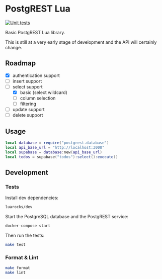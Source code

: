 # PostgREST Lua

[![Unit tests](https://github.com/AndreMiras/postgrest-lua/actions/workflows/unittests.yml/badge.svg)](https://github.com/AndreMiras/postgrest-lua/actions/workflows/unittests.yml)

Basic PostgREST Lua library.

This is still at a very early stage of development and the API will certainly change.

## Roadmap

- [x] authentication support
- [ ] insert support
- [ ] select support
  - [x] basic (select wildcard)
  - [ ] column selection
  - [ ] filtering
- [ ] update support
- [ ] delete support

## Usage

```lua
local database = require("postgrest.database")
local api_base_url = "http://localhost:3000"
local supabase = database:new(api_base_url)
local todos = supabase("todos"):select():execute()
```

## Development

### Tests

Install dev dependencies:

```sh
luarocks/dev
```

Start the PostgreSQL database and the PostgREST service:

```sh
docker-compose start
```

Then run the tests:

```sh
make test
```

### Format & Lint

```sh
make format
make lint
```
